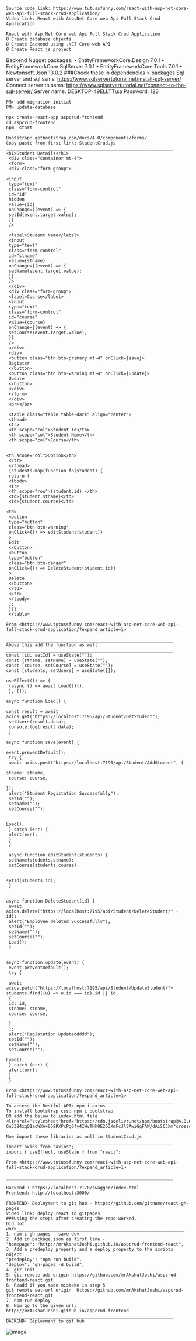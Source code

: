 	Source code link: https://www.tutussfunny.com/react-with-asp-net-core-web-api-full-stack-crud-application/
	Video link: React with Asp.Net Core web Api Full Stack Crud Application
	
	React with Asp.Net Core web Api Full Stack Crud Application
	Ø Create database objects
	Ø Create Backend using .NET Core web API 
	Ø Create React js project
Backend
Nugget packages:
	• EntityFrameworkCore.Design 7.0.1
	• EntityFrameworkCore.SqlServer 7.0.1
	• EntityFrameworkCore.Tools 7.0.1
	• Newtonsoft.Json 13.0.2
	###Check these in dependencies > packages
	Sql server and sql ssms: https://www.sqlservertutorial.net/install-sql-server/
	Connect server  to ssms: https://www.sqlservertutorial.net/connect-to-the-sql-server/
	Server name: DESKTOP-49ELLTT\sa
	Password: 123
	
	PM> add-migration initial
	PM> update-database
	
	npx create-react-app aspcrud-frontend
	cd aspcrud-frontend
	npm  start
	
	Bootstrap: getbootstrap.com/docs/4.0/components/forms/
	Copy paste from first link: StudentCrud.js
	________________________________________________________________
	<h1>Student Details</h1>
	 <div class="container mt-4">
	 <form>
	 <div class="form-group">
	 
	<input
	 type="text"
	 class="form-control"
	 id="id"
	 hidden
	 value={id}
	 onChange={(event) => {
	 setId(event.target.value);
	 }}
	 />
	
	 <label>Student Name</label>
	 <input
	 type="text"
	 class="form-control"
	 id="stname"
	 value={stname}
	 onChange={(event) => {
	 setName(event.target.value);
	 }}
	 />
	 </div>
	 <div class="form-group">
	 <label>Course</label>
	 <input
	 type="text"
	 class="form-control"
	 id="course"
	 value={course}
	 onChange={(event) => {
	 setCourse(event.target.value);
	 }}
	 />
	 </div>
	 <div>
	 <button class="btn btn-primary mt-4" onClick={save}>
	 Register
	 </button>
	 <button class="btn btn-warning mt-4" onClick={update}>
	 Update
	 </button>
	 </div>
	 </form>
	 </div>
	 <br></br>
	
	 <table class="table table-dark" align="center">
	 <thead>
	 <tr>
	 <th scope="col">Student Id</th>
	 <th scope="col">Student Name</th>
	 <th scope="col">Course</th>
	 
	
	<th scope="col">Option</th>
	 </tr>
	 </thead>
	 {students.map(function fn(student) {
	 return (
	 <tbody>
	 <tr>
	 <th scope="row">{student.id} </th>
	 <td>{student.stname}</td>
	 <td>{student.course}</td>
	 
	<td>
	 <button
	 type="button"
	 class="btn btn-warning"
	 onClick={() => editStudent(student)}
	 >
	 Edit
	 </button>
	 <button
	 type="button"
	 class="btn btn-danger"
	 onClick={() => DeleteStudent(student.id)}
	 >
	 Delete
	 </button>
	 </td>
	 </tr>
	 </tbody>
	 );
	 })}
	 </table>
	
	From <https://www.tutussfunny.com/react-with-asp-net-core-web-api-full-stack-crud-application/?expand_article=1> 
	
	________________________________________________________________
	Above this add the function as well
	________________________________________________________________
	const [id, setId] = useState("");
	const [stname, setName] = useState("");
	const [course, setCourse] = useState("");
	const [students, setUsers] = useState([]);
	 
	useEffect(() => {
	 (async () => await Load())();
	 }, []);
	 
	async function Load() {
	 
	const result = await axios.get("https://localhost:7195/api/Student/GetStudent");
	 setUsers(result.data);
	 console.log(result.data);
	 }
	 
	async function save(event) {
	 
	event.preventDefault();
	 try {
	 await axios.post("https://localhost:7195/api/Student/AddStudent", {
	 
	stname: stname,
	 course: course,
	 
	});
	 alert("Student Registation Successfully");
	 setId("");
	 setName("");
	 setCourse("");
	 
	
	Load();
	 } catch (err) {
	 alert(err);
	 }
	 }
	
	 async function editStudent(students) {
	 setName(students.stname);
	 setCourse(students.course);
	 
	
	setId(students.id);
	 }
	 
	
	async function DeleteStudent(id) {
	 await axios.delete("https://localhost:7195/api/Student/DeleteStudent/" + id);
	 alert("Employee deleted Successfully");
	 setId("");
	 setName("");
	 setCourse("");
	 Load();
	 }
	 
	
	async function update(event) {
	 event.preventDefault();
	 try {
	
	 await axios.patch("https://localhost:7195/api/Student/UpdateStudent/"+ students.find((u) => u.id === id).id || id,
	 {
	 id: id,
	 stname: stname,
	 course: course,
	
	 }
	 );
	 alert("Registation Updateddddd");
	 setId("");
	 setName("");
	 setCourse("");
	 
	Load();
	 } catch (err) {
	 alert(err);
	 }
	 }
	
	From <https://www.tutussfunny.com/react-with-asp-net-core-web-api-full-stack-crud-application/?expand_article=1> 
	________________________________________________________________
	To access the Restful API: npm i axios
	To install bootstrap css: npm i bootstrap
	OR add the below to index.html file
	<linkrel="stylesheet"href="https://cdn.jsdelivr.net/npm/bootstrap@4.0.0/dist/css/bootstrap.min.css"integrity="sha384-Gn5384xqQ1aoWXA+058RXPxPg6fy4IWvTNh0E263XmFcJlSAwiGgFAW/dAiS6JXm"crossorigin="anonymous">
	
	Now import these libraries as well in StudentCrud.js
	________________________________________________________________
	import axios from "axios";
	import { useEffect, useState } from "react";
	
	From <https://www.tutussfunny.com/react-with-asp-net-core-web-api-full-stack-crud-application/?expand_article=1> 
	
	________________________________________________________________
	
	Backend : https://localhost:7178/swagger/index.html
	Frontend: http://localhost:3000/
	
	FRONTEND- Deployment to git hub - https://github.com/gitname/react-gh-pages
	Video link: deploy react to gitpages
	###Using the steps after creating the repo worked.
	Did not work________________________________________________________________
	1. npm i gh-pages --save-dev
	2. Add in package.json as first line - 
	"homepage": "http://mrAkshatJoshi.github.io/aspcrud-frontend-react",
	3. Add a predeploy property and a deploy property to the scripts object:
	"predeploy": "npm run build",
	"deploy": "gh-pages -d build",
	4. git init 
	5. git remote add origin https://github.com/mrAkshatJoshi/aspcrud-frontend-react.git
	6. Readd if you made mistake in step 5
	git remote set-url origin  https://github.com/mrAkshatJoshi/aspcrud-frontend-react.git 
	7. npm run deploy
	8. Now go to the given url: 
	http://mrAkshatJoshi.github.io/aspcrud-frontend
	________________________________________________________________
	BACKEND- Deployment to git hub
	 
	



	
	
![image](https://github.com/mrAkshatJoshi/aspcoreWebAPI-frontend-react/assets/64397003/f6db2ad1-12dc-4505-8c37-8d8cb0e51249)
